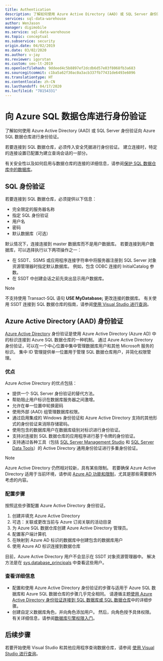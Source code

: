 ```yaml
---
title: Authentication
description: 了解如何使用 Azure Active Directory (AAD) 或 SQL Server 身份验证向 Azure SQL 数据仓库进行身份验证。
services: sql-data-warehouse
author: WenJason
manager: digimobile
ms.service: sql-data-warehouse
ms.topic: conceptual
ms.subservice: security
origin.date: 04/02/2019
ms.date: 03/02/2020
ms.author: v-jay
ms.reviewer: igorstan
ms.custom: seo-lt-2019
ms.openlocfilehash: 9ddeed4c5b8897ef2dcdb6d57e03f8068fb3a683
ms.sourcegitcommit: c1ba5a62f30ac0a3acb337fb77431de6493e6096
ms.translationtype: HT
ms.contentlocale: zh-CN
ms.lasthandoff: 04/17/2020
ms.locfileid: "78154331"
---
```

# <a name="authenticate-to-azure-sql-data-warehouse"></a>向 Azure SQL 数据仓库进行身份验证
了解如何使用 Azure Active Directory (AAD) 或 SQL Server 身份验证向 Azure SQL 数据仓库进行身份验证。

若要连接到 SQL 数据仓库，必须传入安全凭据进行身份验证。 建立连接时，特定的连接设置已配置为建立查询会话的一部分。  

有关安全性以及如何启用与数据仓库的连接的详细信息，请参阅[保护 SQL 数据仓库中的数据库](sql-data-warehouse-overview-manage-security.md)。

## <a name="sql-authentication"></a>SQL 身份验证
若要连接到 SQL 数据仓库，必须提供以下信息：

* 完全限定的服务器名称
* 指定 SQL 身份验证
* 用户名
* 密码
* 默认数据库（可选）

默认情况下，连接连接到 master  数据库而不是用户数据库。 若要连接到用户数据库，可以选择执行以下两项操作之一：

* 在 SSDT、SSMS 或应用程序连接字符串中将服务器注册到 SQL Server 对象资源管理器时指定默认数据库。 例如，包含 ODBC 连接的 InitialCatalog 参数。
* 在 SSDT 中创建会话之前先突出显示用户数据库。

> [!NOTE]
> 不支持使用 Transact-SQL 语句 **USE MyDatabase;** 更改连接的数据库。 有关使用 SSDT 连接到 SQL 数据仓库的指南，请参阅[使用 Visual Studio 进行查询](sql-data-warehouse-query-visual-studio.md)。
> 
> 

## <a name="azure-active-directory-aad-authentication"></a>Azure Active Directory (AAD) 身份验证
[Azure Active Directory](../active-directory/fundamentals/active-directory-whatis.md) 身份验证是使用 Azure Active Directory (Azure AD) 中的标识连接到 Azure SQL 数据仓库的一种机制。 通过 Azure Active Directory 身份验证，可以在一个中心位置中集中管理数据库用户和其他 Microsoft 服务的标识。 集中 ID 管理提供单一位置用于管理 SQL 数据仓库用户，并简化权限管理。 

### <a name="benefits"></a>优点
Azure Active Directory 的优点包括：

* 提供一个 SQL Server 身份验证的替代方法。
* 帮助阻止用户标识在数据库服务器之间激增。
* 允许在单一位置中轮换密码
* 使用外部 (AAD) 组管理数据库权限。
* 通过启用集成的 Windows 身份验证和 Azure Active Directory 支持的其他形式的身份验证来消除存储密码。
* 使用包含的数据库用户在数据库级别对标识进行身份验证。
* 支持对连接到 SQL 数据仓库的应用程序进行基于令牌的身份验证。
* 支持通过各种工具（包括 [SQL Server Management Studio](../sql-database/sql-database-ssms-mfa-authentication.md) 和 [SQL Server Data Tools](https://docs.microsoft.com/sql/ssdt/azure-active-directory?toc=/azure/sql-data-warehouse/toc.json)）的 Active Directory 通用身份验证进行多重身份验证。

> [!NOTE]
> Azure Active Directory 仍然相对较新，具有某些限制。 若要确保 Azure Active Directory 适用于当前环境，请参阅 [Azure AD 功能和限制](../sql-database/sql-database-aad-authentication.md#azure-ad-features-and-limitations)，尤其是那些需要额外考虑的内容。
> 
> 

### <a name="configuration-steps"></a>配置步骤
按照这些步骤配置 Azure Active Directory 身份验证。

1. 创建并填充 Azure Active Directory
2. 可选：关联或更改当前与 Azure 订阅关联的活动目录
3. 为 Azure SQL 数据仓库创建 Azure Active Directory 管理员。
4. 配置客户端计算机
5. 在映射到 Azure AD 标识的数据库中创建包含的数据库用户
6. 使用 Azure AD 标识连接到数据仓库

目前，Azure Active Directory 用户不会显示在 SSDT 对象资源管理器中。 解决方法是在 [sys.database_principals](https://msdn.microsoft.com/library/ms187328.aspx) 中查看这些用户。

### <a name="find-the-details"></a>查看详细信息
* 配置和使用 Azure Active Directory 身份验证的步骤与适用于 Azure SQL 数据库和 Azure SQL 数据仓库的步骤几乎完全相同。 请遵循主题[使用 Azure Active Directory 身份验证连接到 SQL 数据库或 SQL 数据仓库](../sql-database/sql-database-aad-authentication.md)中的详细步骤。
* 创建自定义数据库角色，并向角色添加用户。 然后，向角色授予具体权限。 有关详细信息，请参阅[数据库引擎权限入门](https://msdn.microsoft.com/library/mt667986.aspx)。

## <a name="next-steps"></a>后续步骤
若要开始使用 Visual Studio 和其他应用程序查询数据仓库，请参阅 [使用 Visual Studio 进行查询](sql-data-warehouse-query-visual-studio.md)。
